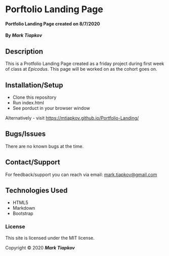 # Porftolio Landing Page

#### Portfolio Landing Page created on 8/7/2020

#### By _Mark Tiapkov_

## Description
This is a Protfolio Landing Page created as a friday project during first week of class at _Epicodus_. This page will be worked on as the cohort goes on.

## Installation/Setup
* Clone this repository
* Run index.html
* See porduct in your browser window

Alternatively - visit https://mtiapkov.github.io/Portfolio-Landing/


## Bugs/Issues
 There are no known bugs at the time.

## Contact/Support
 For feedback/support you can reach via email: mark.tiapkov@gmail.com

## Technologies Used
* HTML5
* Markdown
* Bootstrap

### License
This site is licensed under the MIT license.

Copyright © 2020 **_Mark Tiapkov_**
